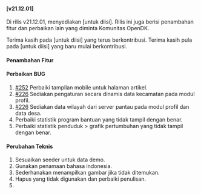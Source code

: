 #### [v21.12.01]

Di rilis v21.12.01, menyediakan [untuk diisi]. Rilis ini juga berisi penambahan fitur dan perbaikan lain yang diminta Komunitas OpenDK.

Terima kasih pada [untuk diisi] yang terus berkontribusi. Terima kasih pula pada [untuk diisi] yang baru mulai berkontribusi.

#### Penambahan Fitur


#### Perbaikan BUG
1. [#252](https://github.com/OpenSID/OpenDK/issues/252) Perbaiki tampilan mobile untuk halaman artikel.
2. [#226](https://github.com/OpenSID/OpenDK/issues/225) Sediakan pengaturan secara dinamis data kecamatan pada modul profil.
3. [#226](https://github.com/OpenSID/OpenDK/issues/226) Sediakan data wilayah dari server pantau pada modul profil dan data desa.
4. Perbaiki statistik program bantuan yang tidak tampil dengan benar.
5. Perbaiki statistik penduduk > grafik pertumbuhan yang tidak tampil dengan benar.


#### Perubahan Teknis
1. Sesuaikan seeder untuk data demo.
2. Gunakan penamaan bahasa indonesia.
3. Sederhanakan menampilkan gambar jika tidak ditemukan.
4. Hapus yang tidak digunakan dan perbaiki penulisan.
5. 

